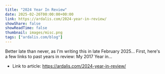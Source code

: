 ```yaml
---
title: "2024 Year In Review"
date: 2025-02-26T00:00:00+00:00
link: https://ardalis.com/2024-year-in-review/
showShare: false
showReadTime: false
thumbnail: images/misc.png
tags: ["ardalis.com/blog"]
---
```

Better late than never, as I'm writing this in late February 2025... First, here's a few links to past years in review: My 2017 Year in…

- Link to article: https://ardalis.com/2024-year-in-review/